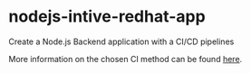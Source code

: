 # nodejs-intive-redhat-app

Create a Node.js Backend application with a CI/CD pipelines

More information on the chosen CI method can be found [here](https://github.com/intive-RedHat-Devex-demo/nodejs-intive-redhat-app/blob/main/CI.md).
